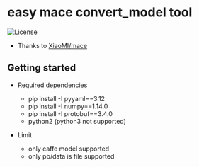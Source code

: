 # easy mace convert_model tool
[![License](https://img.shields.io/badge/License-Apache%202.0-blue.svg)](LICENSE)
* Thanks to [XiaoMI/mace](https://github.com/XiaoMi/mace)

## Getting started

* Required dependencies
  * pip install -I pyyaml==3.12
  * pip install -I numpy==1.14.0
  * pip install -I protobuf==3.4.0
  * python2 (python3 not supported)

* Limit
  * only caffe model supported
  * only pb/data is file supported